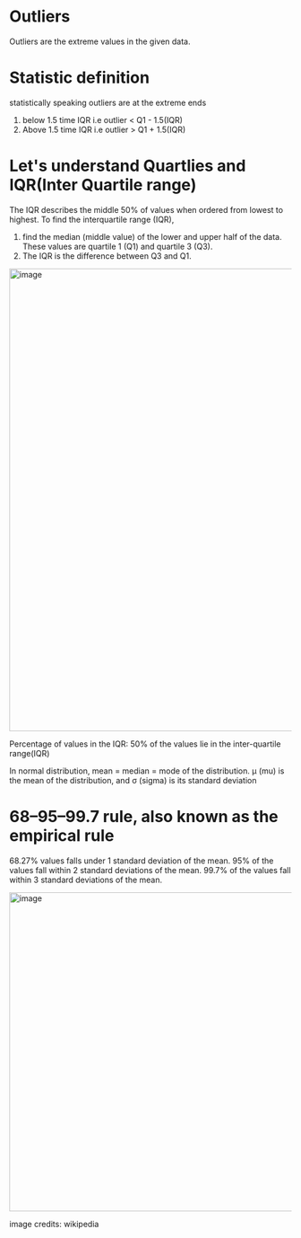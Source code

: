 # Outliers
Outliers are the extreme values in the given data. 

# Statistic definition
statistically speaking outliers are at the extreme ends 
1. below 1.5 time IQR i.e outlier < Q1 - 1.5(IQR)
2. Above 1.5 time IQR i.e outlier > Q1 + 1.5(IQR)

# Let's understand Quartlies and IQR(Inter Quartile range)
The IQR describes the middle 50% of values when ordered from lowest to highest. To find the interquartile range (IQR), 
1. find the median (middle value) of the lower and upper half of the data. These values are quartile 1 (Q1) and quartile 3 (Q3). 
2. The IQR is the difference between Q3 and Q1.

<img width="824" alt="image" src="https://user-images.githubusercontent.com/31846843/173164083-5d1b7b46-7b91-4cb9-9751-1cf6d13df7aa.png">

Percentage of values in the IQR:
50% of the values lie in the inter-quartile range(IQR)

In normal distribution, mean = median = mode of the distribution.
μ (mu) is the mean of the distribution, and σ (sigma) is its standard deviation

# 68–95–99.7 rule, also known as the empirical rule
68.27% values falls under 1 standard deviation of the mean.
95% of the values fall within 2 standard deviations of the mean.
99.7% of the values fall within 3 standard deviations of the mean.

<img width="568" alt="image" src="https://user-images.githubusercontent.com/31846843/173164241-7e1292ae-b399-4e73-9915-5b985c715a91.png">

image credits: wikipedia



